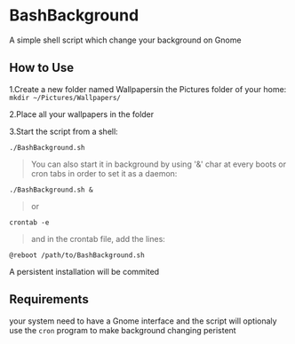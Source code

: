 # BashBackground
A simple shell script which change your background on Gnome 

## How to Use 

1.Create a new folder named Wallpapersin the Pictures folder of your home:
`mkdir ~/Pictures/Wallpapers/`


2.Place all your wallpapers in the folder

3.Start the script from a shell:

`./BashBackground.sh`

> You can also start it in background by using '&' char at every boots or cron tabs in order to set it as a daemon:

`./BashBackground.sh &`

> or 

`crontab -e`

> and in the crontab file, add the lines:

`@reboot /path/to/BashBackground.sh`

A persistent installation will be commited

## Requirements

your system need to have a Gnome interface and the script will optionaly use the `cron` program to make background changing peristent 



